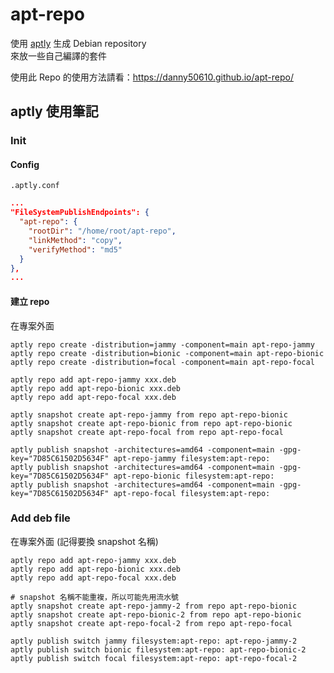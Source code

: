 # apt-repo

使用 [aptly](https://www.aptly.info/) 生成 Debian repository  
來放一些自己編譯的套件

使用此 Repo 的使用方法請看：https://danny50610.github.io/apt-repo/

## aptly 使用筆記

### Init
#### Config
`.aptly.conf`
```json
...
"FileSystemPublishEndpoints": {
  "apt-repo": {
    "rootDir": "/home/root/apt-repo",
    "linkMethod": "copy",
    "verifyMethod": "md5"
  }
},
...
```

#### 建立 repo

在專案外面
```
aptly repo create -distribution=jammy -component=main apt-repo-jammy
aptly repo create -distribution=bionic -component=main apt-repo-bionic
aptly repo create -distribution=focal -component=main apt-repo-focal

aptly repo add apt-repo-jammy xxx.deb
aptly repo add apt-repo-bionic xxx.deb
aptly repo add apt-repo-focal xxx.deb

aptly snapshot create apt-repo-jammy from repo apt-repo-bionic
aptly snapshot create apt-repo-bionic from repo apt-repo-bionic
aptly snapshot create apt-repo-focal from repo apt-repo-focal

aptly publish snapshot -architectures=amd64 -component=main -gpg-key="7D85C61502D5634F" apt-repo-jammy filesystem:apt-repo:
aptly publish snapshot -architectures=amd64 -component=main -gpg-key="7D85C61502D5634F" apt-repo-bionic filesystem:apt-repo:
aptly publish snapshot -architectures=amd64 -component=main -gpg-key="7D85C61502D5634F" apt-repo-focal filesystem:apt-repo:
```


### Add deb file
在專案外面 (記得要換 snapshot 名稱)
```
aptly repo add apt-repo-jammy xxx.deb
aptly repo add apt-repo-bionic xxx.deb
aptly repo add apt-repo-focal xxx.deb

# snapshot 名稱不能重複，所以可能先用流水號
aptly snapshot create apt-repo-jammy-2 from repo apt-repo-bionic
aptly snapshot create apt-repo-bionic-2 from repo apt-repo-bionic
aptly snapshot create apt-repo-focal-2 from repo apt-repo-focal

aptly publish switch jammy filesystem:apt-repo: apt-repo-jammy-2
aptly publish switch bionic filesystem:apt-repo: apt-repo-bionic-2
aptly publish switch focal filesystem:apt-repo: apt-repo-focal-2
```
